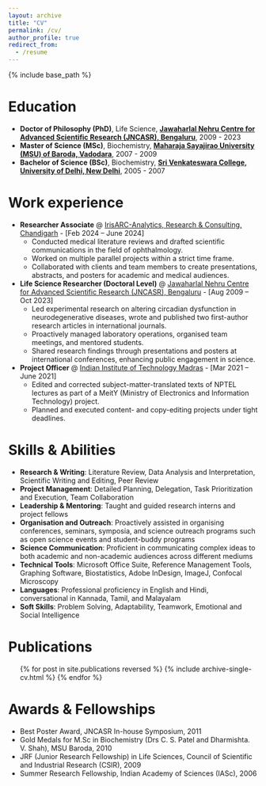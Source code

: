 ```yaml
---
layout: archive
title: "CV"
permalink: /cv/
author_profile: true
redirect_from:
  - /resume
---
```


{% include base_path %}

Education
======
* **Doctor of Philosophy (PhD)**, Life Science, **[Jawaharlal Nehru Centre for Advanced Scientific Research (JNCASR), Bengaluru](https://www.jncasr.ac.in/)**, 2009 - 2023
* **Master of Science (MSc)**, Biochemistry, **[Maharaja Sayajirao University (MSU) of Baroda, Vadodara](https://msubaroda.ac.in/)**, 2007 - 2009
* **Bachelor of Science (BSc)**, Biochemistry, **[Sri Venkateswara College, University of Delhi, New Delhi](https://www.svc.ac.in/)**, 2005 - 2007

Work experience
======
* **Researcher Associate** @ [IrisARC-Analytics, Research & Consulting, Chandigarh](https://iris-arc.com/) - [Feb 2024 – June 2024] 
  * Conducted medical literature reviews and drafted scientific communications in the field of ophthalmology.
  * Worked on multiple parallel projects within a strict time frame.
  * Collaborated with clients and team members to create presentations, abstracts, and posters for academic and medical audiences.
* **Life Science Researcher (Doctoral Level)** @ [Jawaharlal Nehru Centre for Advanced Scientific Research (JNCASR), Bengaluru](https://www.jncasr.ac.in/) - [Aug 2009 – Oct 2023]
  * Led experimental research on altering circadian dysfunction in neurodegenerative diseases, wrote and published two first-author research articles in international journals.
  * Proactively managed laboratory operations, organised team meetings, and mentored students.
  * Shared research findings through presentations and posters at international conferences, enhancing public engagement in science.
* **Project Officer** @ [Indian Institute of Technology Madras](https://www.iitm.ac.in) - [Mar 2021 – June 2021]
  * Edited and corrected subject-matter-translated texts of NPTEL lectures as part of a MeitY (Ministry of Electronics and Information Technology) project.
  * Planned and executed content- and copy-editing projects under tight deadlines.

Skills & Abilities
======
* **Research & Writing**: Literature Review, Data Analysis and Interpretation, Scientific Writing and Editing, Peer Review
* **Project Management**: Detailed Planning, Delegation, Task Prioritization and Execution, Team Collaboration
* **Leadership & Mentoring**: Taught and guided research interns and project fellows
* **Organisation and Outreach**: Proactively assisted in organising conferences, seminars, symposia, and science outreach programs such as open science events and student-buddy programs
* **Science Communication**: Proficient in communicating complex ideas to both academic and non-academic audiences across different mediums
* **Technical Tools**: Microsoft Office Suite, Reference Management Tools, Graphing Software, Biostatistics, Adobe InDesign, ImageJ, Confocal Microscopy
* **Languages**: Professional proficiency in English and Hindi, conversational in Kannada, Tamil, and Malayalam
* **Soft Skills**: Problem Solving, Adaptability, Teamwork, Emotional and Social Intelligence

Publications
======
  <ul>{% for post in site.publications reversed %}
    {% include archive-single-cv.html %}
  {% endfor %}</ul>
  

Awards & Fellowships
======
* Best Poster Award, JNCASR In-house Symposium, 2011
* Gold Medals for M.Sc in Biochemistry (Drs C. S. Patel and Dharmishta. V. Shah), MSU Baroda, 2010
* JRF (Junior Research Fellowship) in Life Sciences, Council of Scientific and Industrial Research (CSIR), 2009
* Summer Research Fellowship, Indian Academy of Sciences (IASc), 2006
